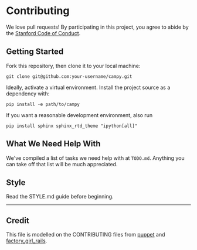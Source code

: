 # Contributing

We love pull requests! By participating in this project, you agree to abide by the [Stanford Code of Conduct](https://adminguide.stanford.edu/chapter-1/subchapter-1/policy-1-1-1).

## Getting Started

Fork this repository, then clone it to your local machine:

```
git clone git@github.com:your-username/campy.git
```

Ideally, activate a virtual environment. Install the project source as a dependency with:

```
pip install -e path/to/campy
```

If you want a reasonable development environment, also run

```
pip install sphinx sphinx_rtd_theme "ipython[all]"
```

## What We Need Help With

We've compiled a list of tasks we need help with at `TODO.md`. Anything you can take off that list will be much appreciated.

## Style

Read the STYLE.md guide before beginning.

---

## Credit

This file is modelled on the CONTRIBUTING files from [puppet](https://github.com/puppetlabs/puppet/blob/master/CONTRIBUTING.md) and [factory_girl_rails](https://github.com/thoughtbot/factory_girl_rails/blob/master/CONTRIBUTING.md).

